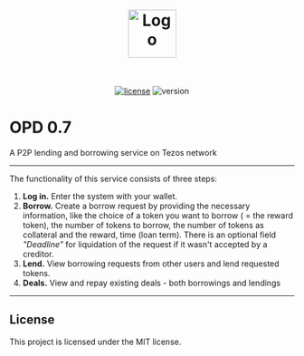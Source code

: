 <h1 align="center">
  <a href="https://github.com/dec0dOS/amazing-github-template">
    <img src="https://opusdei.money/img/logo.svg" alt="Logo" width="85" height="85">
  </a>
</h1>



<div align="center">
<br />

[![license](https://img.shields.io/github/license/dec0dOS/amazing-github-template.svg?style=flat-square)](LICENSE)
![version](https://img.shields.io/badge/build%20version-0.7-orange)

</div>



# OPD 0.7
A P2P lending and borrowing service on Tezos network

---


The functionality of this service consists of three steps:

1. **Log in.** Enter the system with your wallet.
2. **Borrow.** Create a borrow request by providing the necessary information, like the choice of a token you want to borrow ( = the reward token), the number of tokens to borrow, the number of tokens as collateral and the reward, time (loan term). There is an optional field *"Deadline"* for liquidation of the request if it wasn't accepted by a creditor.
3. **Lend.** View borrowing requests from other users and lend requested tokens.
4. **Deals.** View and repay existing deals - both borrowings and lendings


---

## License
This project is licensed under the MIT license.

